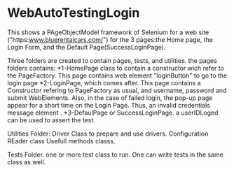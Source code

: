 # WebAutoTestingLogin

This shows a PAgeObjectModel framework of Selenium for a web site ("https:www.bluerentalcars.com/") for the 3 pages:the Home page, the Login Form, and the Default Page(SuccessLoginPage).

Three folders are created to contain pages, tests, and utilities. 
the pages folders contains:
*1-HomePage class to contain a constructor wich refer to the PageFactory.  This page contains web element "loginButton" to go to the login page
*2-LoginPage, which comes after. This page contains a Constructor refering to PageFactory as usual, and username, password and submit WebElements. Also, in the case of failed login, the pop-up page appear for a short time on the Login Page. Thus, an invalid credentials message element .
*3-DefaulPage or SuccessLoginPage. a userIDLoged can be used to assert the test. 

Utilities Folder:
Driver Class to prepare and use drivers. 
Configuration REader class
Usefull methods classs.


Tests Folder. 
one or more  test class to run. One can write tests in the same class as well. 
